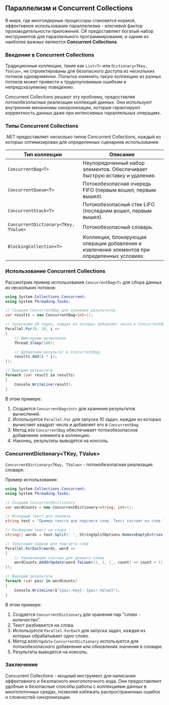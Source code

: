 ## Параллелизм и Concurrent Collections

В мире, где многоядерные процессоры становятся нормой, эффективное использование параллелизма -  ключевой фактор производительности приложений. C# предоставляет богатый набор инструментов для параллельного программирования, и одним из наиболее важных являются **Concurrent Collections**.

### Введение в Concurrent Collections

Традиционные коллекции, такие как `List<T>` или `Dictionary<TKey, TValue>`, не спроектированы для безопасного доступа из нескольких потоков одновременно. Попытка изменить такую коллекцию из разных потоков может привести к  трудноуловимым ошибкам и непредсказуемому поведению.

Concurrent Collections решают эту проблему, предоставляя потокобезопасные реализации  коллекций данных. Они используют внутренние механизмы синхронизации, которые гарантируют корректность данных даже при интенсивных параллельных операциях.

### Типы Concurrent Collections

.NET предоставляет несколько типов Concurrent Collections, каждый из которых оптимизирован для определенных сценариев использования:

| Тип коллекции | Описание |
|---|---|
| `ConcurrentBag<T>` | Неупорядоченный набор элементов. Обеспечивает быструю вставку и удаление. |
| `ConcurrentQueue<T>` | Потокобезопасная очередь FIFO (первым вошел, первым вышел). |
| `ConcurrentStack<T>` | Потокобезопасный стек LIFO (последним вошел, первым вышел). |
| `ConcurrentDictionary<TKey, TValue>` | Потокобезопасный словарь. |
| `BlockingCollection<T>` |  Коллекция, блокирующая операции добавления и извлечения элементов при определенных условиях. |

### Использование Concurrent Collections

Рассмотрим пример использования `ConcurrentBag<T>` для сбора данных из нескольких потоков:

```csharp
using System.Collections.Concurrent;
using System.Threading.Tasks;

// Создаем ConcurrentBag для хранения результатов
var results = new ConcurrentBag<int>();

// Запускаем 10 задач, каждая из которых добавляет числа в ConcurrentBag
Parallel.For(0, 10, i =>
{
    // Имитируем вычисления
    Thread.Sleep(100); 

    // Добавляем результат в ConcurrentBag
    results.Add(i * i); 
});

// Выводим результаты
foreach (var result in results)
{
    Console.WriteLine(result); 
}
```

В этом примере:

1. Создается `ConcurrentBag<int>` для хранения результатов вычислений.
2. Используется `Parallel.For` для запуска 10 задач, каждая из которых вычисляет квадрат числа и добавляет его в `ConcurrentBag`.
3. Метод `Add` `ConcurrentBag` обеспечивает потокобезопасное добавление элемента в коллекцию.
4. Наконец, результаты выводятся на консоль.

### ConcurrentDictionary<TKey, TValue>

`ConcurrentDictionary<TKey, TValue>` - потокобезопасная реализация словаря. 

Пример использования:

```csharp
using System.Collections.Concurrent;
using System.Threading.Tasks;

// Создаем ConcurrentDictionary
var wordCounts = new ConcurrentDictionary<string, int>();

// Исходный текст для анализа
string text = "Пример текста для подсчета слов. Текст состоит из слов.";

// Разбиваем текст на слова
string[] words = text.Split(' ', StringSplitOptions.RemoveEmptyEntries);

// Запускаем задачи для подсчета слов
Parallel.ForEach(words, word =>
{
    // Увеличиваем счетчик для данного слова
    wordCounts.AddOrUpdate(word.ToLower(), 1, (_, count) => count + 1);
});

// Выводим результаты
foreach (var pair in wordCounts)
{
    Console.WriteLine($"{pair.Key}: {pair.Value}");
}
```

В этом примере:

1. Создается `ConcurrentDictionary` для хранения пар "слово - количество".
2. Текст разбивается на слова.
3. Используется `Parallel.ForEach` для запуска задач, каждая из которых обрабатывает одно слово.
4. Метод `AddOrUpdate` `ConcurrentDictionary` используется для потокобезопасного добавления или обновления значения в словаре.
5. Результаты выводятся на консоль.

### Заключение

Concurrent Collections - мощный инструмент для написания эффективного и безопасного многопоточного кода. Они предоставляют  удобные и безопасные способы работы с коллекциями данных в многопоточных средах, позволяя  избежать  распространенных ошибок и сложностей синхронизации. 
